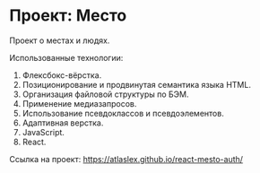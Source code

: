# Проект: Место

Проект о местах и людях.

Использованные технологии:
1. Флексбокс-вёрстка.
2. Позиционирование и продвинутая семантика языка HTML.
3. Организация файловой структуры по БЭМ.
4. Применение медиазапросов.
5. Использование псевдоклассов и псевдоэлементов.
6. Адаптивная верстка.
7. JavaScript.
8. React.

Ссылка на проект: https://atlaslex.github.io/react-mesto-auth/